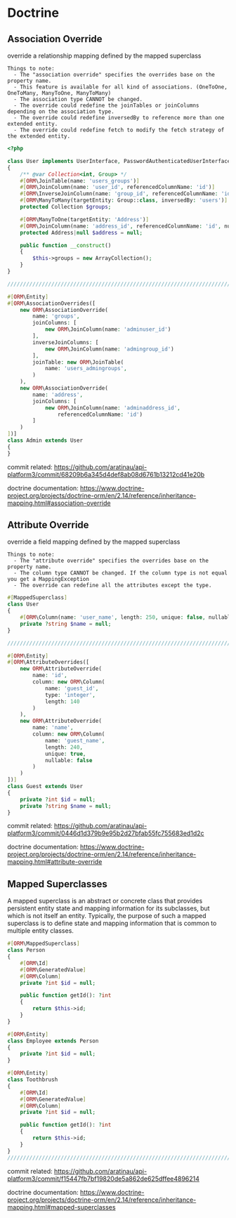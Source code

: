 # Doctrine

## Association Override

override a relationship mapping defined by the mapped superclass

    Things to note:
      - The "association override" specifies the overrides base on the property name.
      - This feature is available for all kind of associations. (OneToOne, OneToMany, ManyToOne, ManyToMany)
      - The association type CANNOT be changed.
      - The override could redefine the joinTables or joinColumns depending on the association type.
      - The override could redefine inversedBy to reference more than one extended entity.
      - The override could redefine fetch to modify the fetch strategy of the extended entity.

```php
<?php

class User implements UserInterface, PasswordAuthenticatedUserInterface
{
    /** @var Collection<int, Group> */
    #[ORM\JoinTable(name: 'users_groups')]
    #[ORM\JoinColumn(name: 'user_id', referencedColumnName: 'id')]
    #[ORM\InverseJoinColumn(name: 'group_id', referencedColumnName: 'id')]
    #[ORM\ManyToMany(targetEntity: Group::class, inversedBy: 'users')]
    protected Collection $groups;

    #[ORM\ManyToOne(targetEntity: 'Address')]
    #[ORM\JoinColumn(name: 'address_id', referencedColumnName: 'id', nullable: true)]
    protected Address|null $address = null;

    public function __construct()
    {
        $this->groups = new ArrayCollection();
    }
}

///////////////////////////////////////////////////////////////////////////////

#[ORM\Entity]
#[ORM\AssociationOverrides([
    new ORM\AssociationOverride(
        name: 'groups',
        joinColumns: [
            new ORM\JoinColumn(name: 'adminuser_id')
        ],
        inverseJoinColumns: [
            new ORM\JoinColumn(name: 'admingroup_id')
        ],
        joinTable: new ORM\JoinTable(
            name: 'users_admingroups',
        )
    ),
    new ORM\AssociationOverride(
        name: 'address',
        joinColumns: [
            new ORM\JoinColumn(name: 'adminaddress_id',
                referencedColumnName: 'id')
        ]
    )
])]
class Admin extends User
{
}
```

commit related: https://github.com/aratinau/api-platform3/commit/68209b6a345d4def8ab08d6761b13212cd41e20b

doctrine documentation: https://www.doctrine-project.org/projects/doctrine-orm/en/2.14/reference/inheritance-mapping.html#association-override

## Attribute Override

override a field mapping defined by the mapped superclass

    Things to note:
      - The "attribute override" specifies the overrides base on the property name.
      - The column type CANNOT be changed. If the column type is not equal you get a MappingException
      - The override can redefine all the attributes except the type.

```php
#[MappedSuperclass]
class User
{
    #[ORM\Column(name: 'user_name', length: 250, unique: false, nullable: true)]
    private ?string $name = null;
}

///////////////////////////////////////////////////////////////////////////////

#[ORM\Entity]
#[ORM\AttributeOverrides([
    new ORM\AttributeOverride(
        name: 'id',
        column: new ORM\Column(
            name: 'guest_id',
            type: 'integer',
            length: 140
        )
    ),
    new ORM\AttributeOverride(
        name: 'name',
        column: new ORM\Column(
            name: 'guest_name',
            length: 240,
            unique: true,
            nullable: false
        )
    )
])]
class Guest extends User
{
    private ?int $id = null;
    private ?string $name = null;
}
```

commit related: https://github.com/aratinau/api-platform3/commit/0446d1d379b9e95b2d27bfab55fc755683ed1d2c

doctrine documentation: https://www.doctrine-project.org/projects/doctrine-orm/en/2.14/reference/inheritance-mapping.html#attribute-override

## Mapped Superclasses

A mapped superclass is an abstract or concrete class that provides persistent entity state and mapping information for its subclasses, but which is not itself an entity. Typically, the purpose of such a mapped superclass is to define state and mapping information that is common to multiple entity classes.

```php
#[ORM\MappedSuperclass]
class Person
{
    #[ORM\Id]
    #[ORM\GeneratedValue]
    #[ORM\Column]
    private ?int $id = null;

    public function getId(): ?int
    {
        return $this->id;
    }
}

#[ORM\Entity]
class Employee extends Person
{
    private ?int $id = null;
}

#[ORM\Entity]
class Toothbrush 
{
    #[ORM\Id]
    #[ORM\GeneratedValue]
    #[ORM\Column]
    private ?int $id = null;

    public function getId(): ?int
    {
        return $this->id;
    }
}
///////////////////////////////////////////////////////////////////////////////

```

commit related: https://github.com/aratinau/api-platform3/commit/f15447fb7bf19820de5a862de625dffee4896214

doctrine documentation: https://www.doctrine-project.org/projects/doctrine-orm/en/2.14/reference/inheritance-mapping.html#mapped-superclasses
